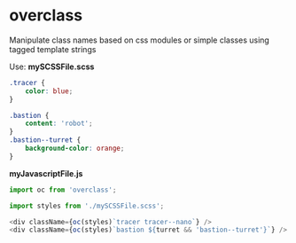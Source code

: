 # overclass

Manipulate class names based on css modules or simple classes using tagged template strings

Use:
**mySCSSFile.scss**
```scss
.tracer {
    color: blue;
}

.bastion {
    content: 'robot';
}
.bastion--turret {
    background-color: orange;
}
```

**myJavascriptFile.js**
```javascript
import oc from 'overclass';

import styles from './mySCSSFile.scss';

<div className={oc(styles)`tracer tracer--nano`} />
<div className={oc(styles)`bastion ${turret && 'bastion--turret'}`} />
```
